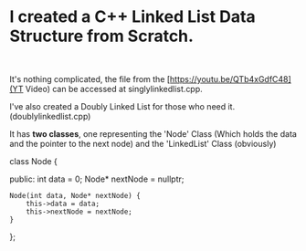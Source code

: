 <h1>
I created a <b>C++ Linked List Data Structure</b> from Scratch.
</h1>
<br>

It's nothing complicated, the file from the [https://youtu.be/QTb4xGdfC48](YT Video) can be accessed at singlylinkedlist.cpp.

I've also created a Doubly Linked List for those who need it. (doublylinkedlist.cpp)

It has <b>two classes</b>, one representing the 'Node' Class (Which holds the data and the pointer to the next node) and the 'LinkedList' Class (obviously)

class Node {

public:
	int data = 0;
	Node* nextNode = nullptr;

	Node(int data, Node* nextNode) {
		this->data = data;
		this->nextNode = nextNode;
	}
};
